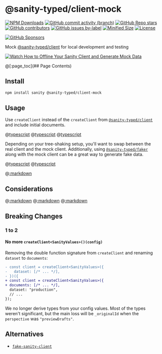 # @sanity-typed/client-mock

[![NPM Downloads](https://img.shields.io/npm/dw/@sanity-typed/client-mock?style=flat&logo=npm)](https://www.npmjs.com/package/@sanity-typed/client-mock)
[![GitHub commit activity (branch)](https://img.shields.io/github/commit-activity/m/saiichihashimoto/sanity-typed?style=flat&logo=github)](https://github.com/saiichihashimoto/sanity-typed/pulls?q=is%3Apr+is%3Aclosed)
[![GitHub Repo stars](https://img.shields.io/github/stars/saiichihashimoto/sanity-typed?style=flat&logo=github)](https://github.com/saiichihashimoto/sanity-typed/stargazers)
[![GitHub contributors](https://img.shields.io/github/contributors/saiichihashimoto/sanity-typed?style=flat&logo=github)](https://github.com/saiichihashimoto/sanity-typed/graphs/contributors)
[![GitHub issues by-label](https://img.shields.io/github/issues/saiichihashimoto/sanity-typed/help%20wanted?style=flat&logo=github&color=007286)](https://github.com/saiichihashimoto/sanity-typed/labels/help%20wanted)
[![Minified Size](https://img.shields.io/bundlephobia/min/@sanity-typed/client-mock?style=flat)](https://www.npmjs.com/package/@sanity-typed/client-mock?activeTab=code)
[![License](https://img.shields.io/github/license/saiichihashimoto/sanity-typed?style=flat)](LICENSE)

[![GitHub Sponsors](https://img.shields.io/github/sponsors/saiichihashimoto?style=flat&logo=githubsponsors)](https://github.com/sponsors/saiichihashimoto)

Mock [@sanity-typed/client](../client) for local development and testing

[![Watch How to Offline Your Sanity Client and Generate Mock Data](https://github.com/saiichihashimoto/sanity-typed/assets/2819256/fc2be145-d504-46e3-9e77-6090c3024885)](https://github.com/saiichihashimoto/sanity-typed/assets/2819256/fed71d58-6b08-467a-a325-b197f563a328)

@[:page_toc](## Page Contents)

## Install

```bash
npm install sanity @sanity-typed/client-mock
```

## Usage

Use `createClient` instead of the `createClient` from [`@sanity-typed/client`](../client) and include initial documents.

@[typescript](../example-studio/schemas/product.ts)
@[typescript](../example-studio/sanity.config.ts)
@[typescript](../example-app/src/sanity/mocked-client.ts)

Depending on your tree-shaking setup, you'll want to swap between the real client and the mock client. Additionally, using [`@sanity-typed/faker`](../faker) along with the mock client can be a great way to generate fake data.

@[typescript](../example-app/src/sanity/mocks.ts)
@[typescript](../example-app/src/sanity/swapping-client.ts)

@[:markdown](../../docs/usage-with-groqd.md)

## Considerations

@[:markdown](../../docs/considerations/evaluate-type-flakiness.md)
@[:markdown](../../docs/considerations/typescript-errors-in-ides.md)
@[:markdown](../../docs/considerations/type-instantiation-is-excessively-deep-and-possibly-infinite-query.md)

## Breaking Changes

### 1 to 2

#### No more `createClient<SanityValues>()(config)`

Removing the double function signature from `createClient` and renaming `dataset` to `documents`:

```diff
- const client = createClient<SanityValues>({
-   dataset: [/* ... */],
- })({
+ const client = createClient<SanityValues>({
+ documents: [/* ... */],
  dataset: "production",
  // ...
});
```

We no longer derive types from your config values. Most of the types weren't significant, but the main loss will be `_originalId` when the `perspective` was `"previewDrafts"`.

## Alternatives

- [`fake-sanity-client`](https://www.npmjs.com/package/fake-sanity-client)
